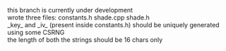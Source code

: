this branch is currently under development\
wrote three files: constants.h shade.cpp shade.h\
\_key\_ and \_iv\_ (present inside constants.h) should be uniquely generated using some CSRNG\
the length of both the strings should be 16 chars only
